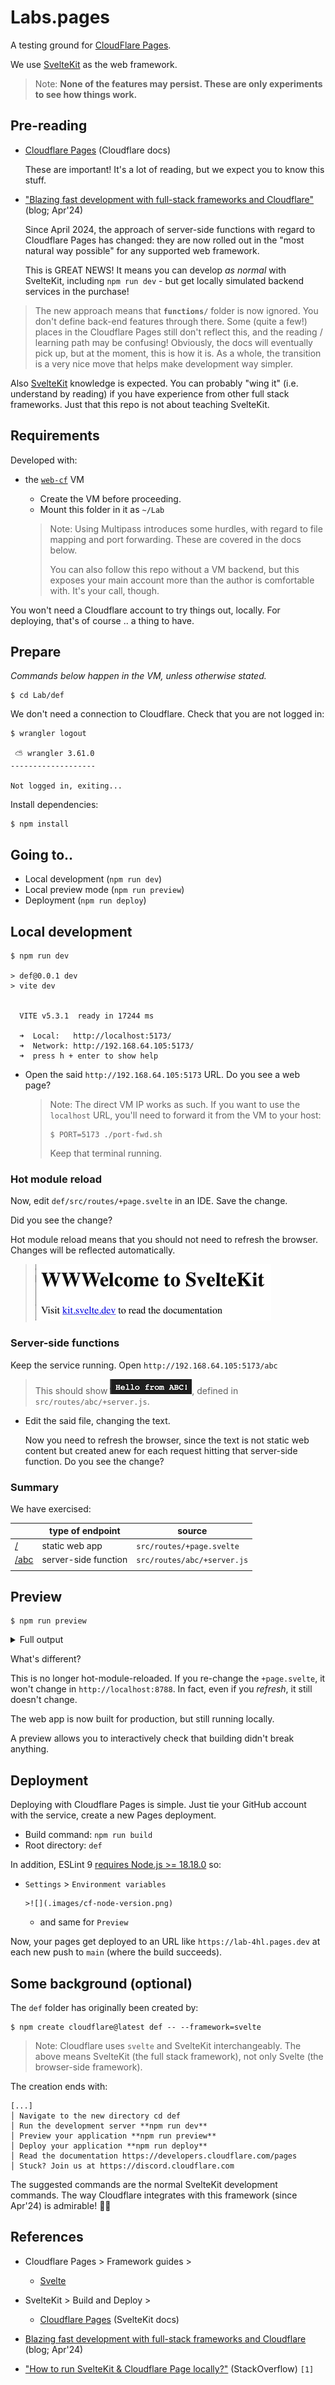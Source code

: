 # Labs.pages

A testing ground for [CloudFlare Pages](https://pages.cloudflare.com/). 

We use [SvelteKit](https://kit.svelte.dev/) as the web framework.

>Note:
>**None of the features may persist. These are only experiments to see how things work.**

## Pre-reading

- [Cloudflare Pages](https://developers.cloudflare.com/pages/) (Cloudflare docs)

	These are important! It's a lot of reading, but we expect you to know this stuff.
	
- ["Blazing fast development with full-stack frameworks and Cloudflare"](https://blog.cloudflare.com/blazing-fast-development-with-full-stack-frameworks-and-cloudflare) (blog; Apr'24)

	Since April 2024, the approach of server-side functions with regard to Cloudflare Pages has changed: they are now rolled out in the "most natural way possible" for any supported web framework.
	
	This is GREAT NEWS!  It means you can develop *as normal* with SvelteKit, including `npm run dev` - but get locally simulated backend services in the purchase!
	
>The new approach means that **`functions/`** folder is now ignored. You don't define back-end features through there. Some (quite a few!) places in the Cloudflare Pages still don't reflect this, and the reading / learning path may be confusing! Obviously, the docs will eventually pick up, but at the moment, this is how it is. As a whole, the transition is a very nice move that helps make development way simpler.

Also [SvelteKit](https://kit.svelte.dev/) knowledge is expected. You can probably "wing it" (i.e. understand by reading) if you have experience from other full stack frameworks. Just that this repo is not about teaching SvelteKit.


## Requirements

Developed with:

- the [`web-cf`](https://github.com/akauppi/mp/tree/main/web%2Bcf) VM

	- Create the VM before proceeding.	
	- Mount this folder in it as `~/Lab`

	>Note: Using Multipass introduces some hurdles, with regard to file mapping and port forwarding. These are covered in the docs below.
	>
	>You can also follow this repo without a VM backend, but this exposes your main account more than the author is comfortable with. It's your call, though.

You won't need a Cloudflare account to try things out, locally. For deploying, that's of course .. a thing to have. 

<!--developed on:

- macOS 14.5
- Multipass 1.14.0-rc1
-->


## Prepare

<!-- DEV NOTE: When doing these steps, make sure `wrangler` is not logged in: `$ wrangler logout; wrangler whoami`
-->

*Commands below happen in the VM, unless otherwise stated.*

```
$ cd Lab/def
```

We don't need a connection to Cloudflare. Check that you are not logged in:

```
$ wrangler logout

 ⛅️ wrangler 3.61.0
-------------------

Not logged in, exiting...
```

Install dependencies:

```
$ npm install
```

## Going to..

- Local development (`npm run dev`)
- Local preview mode (`npm run preview`)
- Deployment (`npm run deploy`)

## Local development

```
$ npm run dev

> def@0.0.1 dev
> vite dev


  VITE v5.3.1  ready in 17244 ms

  ➜  Local:   http://localhost:5173/
  ➜  Network: http://192.168.64.105:5173/
  ➜  press h + enter to show help
```

- Open the said `http://192.168.64.105:5173` URL. Do you see a web page?

	>Note: The direct VM IP works as such. If you want to use the `localhost` URL,
	>you'll need to forward it from the VM to your host:
	>
	>```
	>$ PORT=5173 ./port-fwd.sh
	>```
	>
	>Keep that terminal running.

### Hot module reload

Now, edit `def/src/routes/+page.svelte` in an IDE. Save the change.

Did you see the change?

Hot module reload means that you should not need to refresh the browser. Changes will be reflected automatically.

>![](.images/wwwelcome.png)

### Server-side functions

Keep the service running. Open `http://192.168.64.105:5173/abc`

>This should show ![](.images/abc_hello.png), defined in `src/routes/abc/+server.js`.

- Edit the said file, changing the text. 

	Now you need to refresh the browser, since the text is not static web content but created anew for each request hitting that server-side function. Do you see the change?


<!-- tbd.
#### KV


#### Durable Objects
-->

<!-- tbd. review & complete (with UI excercising D1, some query)
### Something D1

#### Necessary preparation

Before we can use D1 (Cloudflare SQL database), we need to move the `.wrangler/state` path away from the mounted folder. D1 simulation wouldn't work on a mounted network folder.

>Also, wrangler 3 doesn't seem to have a setting so that we could point it to a safe partition, declaratively.


- Stop the `npm run dev` (ctrl-c)

   ```
   $ mv .wranger/state ~/.wrangler/def/state   # or anywhere you like within the VM; perhaps /tmp?
   $ (cd .wrangler && ln -s ~/.wrangler/def/state state)
   ```

---

- Create a database by:

   ```
   $ wrangler d1 execute lab-db --local --file schema.sql
	```

	If that doesn't give an error, you can proceed.

<!_-- Output:
	⛅️ wrangler 3.60.3
-------------------

🌀 Executing on local database lab-db (xxxxxxxx-xxxx-xxxx-xxxx-xxxxxxxxxxxx) from .wrangler/state/v3/d1:
🌀 To execute on your remote database, add a --remote flag to your wrangler command.
--_>

- Start again `npm run dev`

*tbd. How to interact with the D1*
-->

### Summary

We have exercised:

||type of endpoint|source|
|---|---|---|
|[/](http://localhost)|static web app|`src/routes/+page.svelte`|
|[/abc](http://localhost/abc)|server-side function|`src/routes/abc/+server.js`|
||


	
## Preview

```
$ npm run preview
```

<details><summary>Full output</summary>

```
> def@0.0.1 preview
> npm run build && wrangler pages dev


> def@0.0.1 build
> vite build

vite v5.3.1 building SSR bundle for production...
✓ 80 modules transformed.
vite v5.3.1 building for production...
✓ 61 modules transformed.
.svelte-kit/output/client/_app/version.json                             0.03 kB │ gzip:  0.05 kB
.svelte-kit/output/client/.vite/manifest.json                           2.25 kB │ gzip:  0.44 kB
.svelte-kit/output/client/_app/immutable/entry/start.BLK7p4ea.js        0.07 kB │ gzip:  0.08 kB
.svelte-kit/output/client/_app/immutable/nodes/0.V07vbrzA.js            0.60 kB │ gzip:  0.39 kB
.svelte-kit/output/client/_app/immutable/nodes/2.DMGK622K.js            0.69 kB │ gzip:  0.45 kB
.svelte-kit/output/client/_app/immutable/nodes/1.CD-OFZ1L.js            1.02 kB │ gzip:  0.60 kB
.svelte-kit/output/client/_app/immutable/chunks/scheduler.BvLojk_z.js   2.16 kB │ gzip:  1.02 kB
.svelte-kit/output/client/_app/immutable/chunks/index.DFTQtrJW.js       5.43 kB │ gzip:  2.30 kB
.svelte-kit/output/client/_app/immutable/entry/app.Dux3DZJ_.js          6.02 kB │ gzip:  2.44 kB
.svelte-kit/output/client/_app/immutable/chunks/entry.DCbjbte4.js      27.41 kB │ gzip: 10.82 kB
✓ built in 1.99s
Using vars defined in .dev.vars
Using vars defined in .dev.vars
.svelte-kit/output/server/.vite/manifest.json                  1.96 kB
.svelte-kit/output/server/entries/endpoints/abc/_server.js     0.12 kB
.svelte-kit/output/server/entries/fallbacks/layout.svelte.js   0.24 kB
.svelte-kit/output/server/internal.js                          0.31 kB
.svelte-kit/output/server/entries/pages/_page.svelte.js        0.37 kB
.svelte-kit/output/server/chunks/index.js                      0.83 kB
.svelte-kit/output/server/entries/fallbacks/error.svelte.js    1.18 kB
.svelte-kit/output/server/chunks/ssr.js                        3.34 kB
.svelte-kit/output/server/chunks/exports.js                    5.94 kB
.svelte-kit/output/server/chunks/internal.js                   6.00 kB
.svelte-kit/output/server/index.js                            92.33 kB
✓ built in 26.70s

Run npm run preview to preview your production build locally.

> Using @sveltejs/adapter-cloudflare
  ✔ done

 ⛅️ wrangler 3.60.3 (update available 3.61.0)
-------------------------------------------------------

✨ Compiled Worker successfully
Using vars defined in .dev.vars
Your worker has access to the following bindings:
- D1 Databases:
  - DB: lab-db (xxxxxxxx-xxxx-xxxx-xxxx-xxxxxxxxxxxx)
- Vars:
  - SECRET_KEY: "(hidden)"
[wrangler:inf] Ready on http://0.0.0.0:8788
[wrangler:inf] - http://127.0.0.1:8788
[wrangler:inf] - http://192.168.64.105:8788
⎔ Starting local server...
✨ Parsed 2 valid header rules.
[wrangler:inf] GET / 200 OK (197ms)
[wrangler:inf] GET /_app/immutable/entry/start.BLK7p4ea.js 200 OK (164ms)
[wrangler:inf] GET /_app/immutable/chunks/scheduler.BvLojk_z.js 200 OK (262ms)
[wrangler:inf] GET /_app/immutable/chunks/index.DFTQtrJW.js 200 OK (300ms)
[wrangler:inf] GET /_app/immutable/nodes/1.CD-OFZ1L.js 200 OK (160ms)
[wrangler:inf] GET /_app/immutable/chunks/entry.DCbjbte4.js 200 OK (194ms)
[wrangler:inf] GET /_app/immutable/entry/app.Dux3DZJ_.js 200 OK (99ms)
[wrangler:inf] GET /_app/immutable/nodes/0.V07vbrzA.js 200 OK (404ms)
[wrangler:inf] GET /favicon.png 200 OK (159ms)
[wrangler:inf] GET /_app/immutable/nodes/2.DMGK622K.js 200 OK (536ms)
╭──────────────────────────────────────────────────────────────────────────────────────────────────────────────────────────────────────────────────────────────────────────────────────────╮
│ [b] open a browser, [d] open Devtools, [c] clear console, [x] to exit                                                                                                                    │
╰────────────────────────────────────────────────────────────────────────
```
</details>

What's different?

This is no longer hot-module-reloaded. If you re-change the `+page.svelte`, it won't change in `http://localhost:8788`. In fact, even if you *refresh*, it still doesn't change.

The web app is now built for production, but still running locally.

A preview allows you to interactively check that building didn't break anything. <!-- #later See automated tests below, for how to also prove that things didn't break. -->

<!-- tbd. UI should show dev/preview/[] -->

		

## Deployment

Deploying with Cloudflare Pages is simple. Just tie your GitHub account with the service, create a new Pages deployment.

- Build command: `npm run build`
- Root directory: `def`

In addition, ESLint 9 [requires Node.js >= 18.18.0](https://eslint.org/blog/2024/04/eslint-v9.0.0-released/#node.js-%3C-v18.18.0%2C-v19-no-longer-supported) so:

- `Settings` > `Environment variables`

      >![](.images/cf-node-version.png)
      
   - and same for `Preview`

Now, your pages get deployed to an URL like `https://lab-4hl.pages.dev` at each new push to `main` (where the build succeeds).


<!-- tbd. 
## Testing
-->

## Some background (optional)

The `def` folder has originally been created by:

```
$ npm create cloudflare@latest def -- --framework=svelte
```

>Note: Cloudflare uses `svelte` and SvelteKit interchangeably. The above means SvelteKit (the full stack framework), not only Svelte (the browser-side framework).

The creation ends with:

```
[...]
│ Navigate to the new directory cd def
│ Run the development server **npm run dev**
│ Preview your application **npm run preview**
│ Deploy your application **npm run deploy**
│ Read the documentation https://developers.cloudflare.com/pages
│ Stuck? Join us at https://discord.cloudflare.com
```

The suggested commands are the normal SvelteKit development commands. The way Cloudflare integrates with this framework (since Apr'24) is admirable! 👏👏


## References

<!-- disabled; not using workers directly; still relevant?
- Cloudflare docs
   - Workers > Testing > [Local development](https://developers.cloudflare.com/workers/testing/local-development/)
-->

- Cloudflare Pages > Framework guides >
	- [Svelte](https://developers.cloudflare.com/pages/framework-guides/deploy-a-svelte-site/)

- SvelteKit > Build and Deploy >
	- [Cloudflare Pages](https://kit.svelte.dev/docs/adapter-cloudflare) (SvelteKit docs)

- [Blazing fast development with full-stack frameworks and Cloudflare](https://blog.cloudflare.com/blazing-fast-development-with-full-stack-frameworks-and-cloudflare) (blog; Apr'24)

- ["How to run SvelteKit & Cloudflare Page locally?"](https://stackoverflow.com/questions/74904528/how-to-run-sveltekit-cloudflare-page-locally) (StackOverflow) `[1]`

